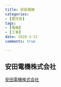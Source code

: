 ```yaml
---
title: 安田電機
categories:
- [鹿児島]
tags:
- [電機]
- [工事]
date: 2020-3-31
comments: true

---
```


## 安田電機株式会社
[安田電機株式会社](https://yasuda-d.jp/)








